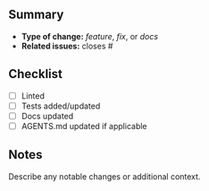 ## Summary
- **Type of change:** _feature_, _fix_, or _docs_
- **Related issues:** closes #

## Checklist
- [ ] Linted
- [ ] Tests added/updated
- [ ] Docs updated
- [ ] AGENTS.md updated if applicable

## Notes
Describe any notable changes or additional context.
